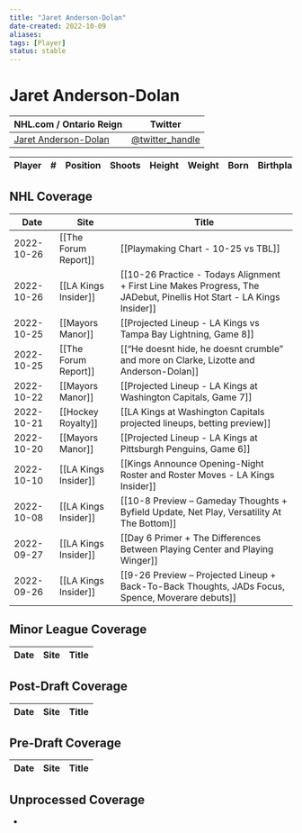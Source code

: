```yaml
---
title: "Jaret Anderson-Dolan"
date-created: 2022-10-09
aliases: 
tags: [Player]
status: stable
---
```


# Jaret Anderson-Dolan

NHL.com / Ontario Reign | Twitter
-|-
[Jaret Anderson-Dolan]() | [@twitter_handle](https://twitter.com/)

Player | \# | Position | Shoots | Height | Weight | Born | Birthplace | Draft 
-|-|-|-|-|-|-|-|-



## NHL  Coverage
| Date       | Site                 | Title                                                                                                                 |
| ---------- | -------------------- | --------------------------------------------------------------------------------------------------------------------- |
| 2022-10-26 | [[The Forum Report]] | [[Playmaking Chart - 10-25 vs TBL]]                                                          |
| 2022-10-26 | [[LA Kings Insider]] | [[10-26 Practice - Todays Alignment + First Line Makes Progress, The JADebut, Pinellis Hot Start - LA Kings Insider]] |
| 2022-10-25 | [[Mayors Manor]]     | [[Projected Lineup - LA Kings vs Tampa Bay Lightning, Game 8]]                                                        |
| 2022-10-25 | [[The Forum Report]] | [[“He doesnt hide, he doesnt crumble” and more on Clarke, Lizotte and Anderson-Dolan]]                                |
| 2022-10-22 | [[Mayors Manor]]     | [[Projected Lineup - LA Kings at Washington Capitals, Game 7]]                                                        |
| 2022-10-21 | [[Hockey Royalty]]   | [[LA Kings at Washington Capitals projected lineups, betting preview]]                                                |
| 2022-10-20 | [[Mayors Manor]]     | [[Projected Lineup - LA Kings at Pittsburgh Penguins, Game 6]]                                                        |
| 2022-10-10 | [[LA Kings Insider]] | [[Kings Announce Opening-Night Roster and Roster Moves - LA Kings Insider]]                                           |
| 2022-10-08 | [[LA Kings Insider]] | [[10-8 Preview – Gameday Thoughts + Byfield Update, Net Play, Versatility At The Bottom]]                             |
| 2022-09-27 | [[LA Kings Insider]] | [[Day 6 Primer + The Differences Between Playing Center and Playing Winger]]                                          |
| 2022-09-26 | [[LA Kings Insider]] | [[9-26 Preview – Projected Lineup + Back-To-Back Thoughts, JADs Focus, Spence, Moverare debuts]] |


## Minor League Coverage
Date | Site |  Title
---|---|---



## Post-Draft Coverage
Date | Site |  Title
---|---|---



## Pre-Draft Coverage
Date | Site |  Title
---|---|---


## Unprocessed Coverage
- 
